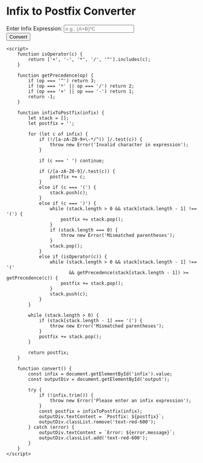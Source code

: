 <!DOCTYPE html>
<html lang="en">
<head>
    <meta charset="UTF-8">
    <meta name="viewport" content="width=device-width, initial-scale=1.0">
    <title>Infix to Postfix Converter</title>
    <script src="https://cdn.tailwindcss.com"></script>
</head>
<body class="min-h-screen bg-gray-200 flex items-center justify-center p-4">
    <div class="bg-white p-6 rounded-lg shadow-lg w-full max-w-md">
        <h1 class="text-2xl font-bold text-center text-gray-800 mb-6">Infix to Postfix Converter</h1>
        <div class="mb-4">
            <label for="infix" class="block text-sm font-medium text-gray-600 mb-2">Enter Infix Expression:</label>
            <input type="text" id="infix" placeholder="e.g., (A+B)*C" 
                   class="w-full p-3 border border-gray-300 rounded-md focus:outline-none focus:ring-2 focus:ring-blue-500">
        </div>
        <button onclick="convert()" 
                class="w-full bg-pink-600 text-white p-3 rounded-md hover:bg-pink-700 transition duration-200">
            Convert
        </button>
        <div id="output" class="mt-4 p-4 bg-gray-50 rounded-md min-h-[60px] text-gray-800"></div>
    </div>

    <script>
        function isOperator(c) {
            return ['+', '-', '*', '/', '^'].includes(c);
        }

        function getPrecedence(op) {
            if (op === '^') return 3;
            if (op === '*' || op === '/') return 2;
            if (op === '+' || op === '-') return 1;
            return -1;
        }

        function infixToPostfix(infix) {
            let stack = [];
            let postfix = '';
            
            for (let c of infix) {
                if (!/[a-zA-Z0-9+\-*/^() ]/.test(c)) {
                    throw new Error('Invalid character in expression');
                }

                if (c === ' ') continue;

                if (/[a-zA-Z0-9]/.test(c)) {
                    postfix += c;
                }
                else if (c === '(') {
                    stack.push(c);
                }
                else if (c === ')') {
                    while (stack.length > 0 && stack[stack.length - 1] !== '(') {
                        postfix += stack.pop();
                    }
                    if (stack.length === 0) {
                        throw new Error('Mismatched parentheses');
                    }
                    stack.pop();
                }
                else if (isOperator(c)) {
                    while (stack.length > 0 && stack[stack.length - 1] !== '(' 
                           && getPrecedence(stack[stack.length - 1]) >= getPrecedence(c)) {
                        postfix += stack.pop();
                    }
                    stack.push(c);
                }
            }

            while (stack.length > 0) {
                if (stack[stack.length - 1] === '(') {
                    throw new Error('Mismatched parentheses');
                }
                postfix += stack.pop();
            }

            return postfix;
        }

        function convert() {
            const infix = document.getElementById('infix').value;
            const outputDiv = document.getElementById('output');
            
            try {
                if (!infix.trim()) {
                    throw new Error('Please enter an infix expression');
                }
                const postfix = infixToPostfix(infix);
                outputDiv.textContent = `Postfix: ${postfix}`;
                outputDiv.classList.remove('text-red-600');
            } catch (error) {
                outputDiv.textContent = `Error: ${error.message}`;
                outputDiv.classList.add('text-red-600');
            }
        }
    </script>
</body>
</html>
